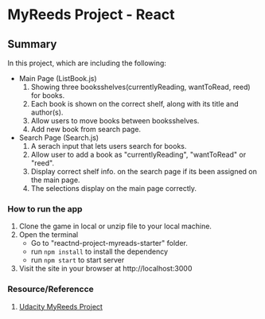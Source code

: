 # MyReeds Project - React

## Summary
In this project, which are including the following:
- Main Page (ListBook.js)
  1. Showing three booksshelves(currentlyReading, wantToRead, reed) for books.
  2. Each book is shown on the correct shelf, along with its title and author(s).
  3. Allow users to move books between booksshelves.
  4. Add new book from search page.
- Search Page (Search.js)
  1. A serach input that lets users search for books.
  2. Allow user to add a book as "currentlyReading", "wantToRead" or "reed".
  3. Display correct shelf info. on the search page if its been assigned on the main page.
  4. The selections display on the main page correctly.


### How to run the app
1. Clone the game in local or unzip file to your local machine.
2. Open the terminal
   - Go to "reactnd-project-myreads-starter" folder.
   - run `npm install` to install the dependency
   - run `npm start` to start server
4. Visit the site in your browser at http://localhost:3000

### Resource/Referencce
1. [Udacity MyReeds Project](https://www.diigo.com/outliner/fkkvtl/Udacity-MyReads%3A-My-Reads%3A-Book-Tracking-App-Project-(project-%236)?key=4sfz2eik4g)
